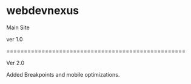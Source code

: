 # webdevnexus
Main Site 

 ver 1.0

===================================================

Ver 2.0 

Added Breakpoints and mobile optimizations.

